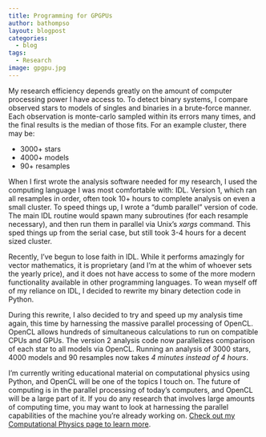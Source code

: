 ```yaml
---
title: Programming for GPGPUs
author: bathompso
layout: blogpost
categories:
  - blog
tags:
  - Research
image: gpgpu.jpg
---
```

My research efficiency depends greatly on the amount of computer processing power I have access to. To detect binary systems, I compare observed stars to models of singles and binaries in a brute-force manner. Each observation is monte-carlo sampled within its errors many times, and the final results is the median of those fits. For an example cluster, there may be:

*   3000+ stars
*   4000+ models
*   90+ resamples

When I first wrote the analysis software needed for my research, I used the computing language I was most comfortable with: IDL. Version 1, which ran all resamples in order, often took 10+ hours to complete analysis on even a small cluster. To speed things up, I wrote a &#8220;dumb parallel&#8221; version of code. The main IDL routine would spawn many subroutines (for each resample necessary), and then run them in parallel via Unix&#8217;s *xargs* command. This sped things up from the serial case, but still took 3-4 hours for a decent sized cluster.

Recently, I&#8217;ve begun to lose faith in IDL. While it performs amazingly for vector mathematics, it is proprietary (and I&#8217;m at the whim of whoever sets the yearly price), and it does not have access to some of the more modern functionality available in other programming languages. To wean myself off of my reliance on IDL, I decided to rewrite my binary detection code in Python.

During this rewrite, I also decided to try and speed up my analysis time again, this time by harnessing the massive parallel processing of OpenCL. OpenCL allows hundreds of simultaneous calculations to run on compatible CPUs and GPUs. The version 2 analysis code now parallelizes comparison of each star to all models via OpenCL. Running an analysis of 3000 stars, 4000 models and 90 resamples now takes *4 minutes instead of 4 hours*.

I&#8217;m currently writing educational material on computational physics using Python, and OpenCL will be one of the topics I touch on. The future of computing is in the parallel processing of today&#8217;s computers, and OpenCL will be a large part of it. If you do any research that involves large amounts of computing time, you may want to look at harnessing the parallel capabilities of the machine you&#8217;re already working on. [Check out my Computational Physics page to learn more](http://bathompso.com/education/compphys/).
